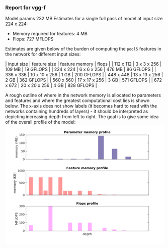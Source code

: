 ### Report for vgg-f
Model params 232 MB 
Estimates for a single full pass of model at input size 224 x 224: 

* Memory required for features: 4 MB 
* Flops: 727 MFLOPS 

Estimates are given below of the burden of computing the `pool5` features in the network for different input sizes: 

| input size | feature size | feature memory | flops | 
 | 112 x 112 | 3 x 3 x 256 | 109 MB | 19 GFLOPS |
 | 224 x 224 | 6 x 6 x 256 | 476 MB | 86 GFLOPS |
 | 336 x 336 | 10 x 10 x 256 | 1 GB | 200 GFLOPS |
 | 448 x 448 | 13 x 13 x 256 | 2 GB | 362 GFLOPS |
 | 560 x 560 | 17 x 17 x 256 | 3 GB | 571 GFLOPS |
 | 672 x 672 | 20 x 20 x 256 | 4 GB | 828 GFLOPS |

A rough outline of where in the network memory is allocated to parameters and features and where the greatest computational cost lies is shown below.  The x-axis does not show labels (it becomes hard to read with the networks containing hundreds of layers) - it should be interpreted as depicting increasing depth from left to right.  The goal is to give some idea of the overall profile of the model: 
![vgg-f profile](figs/vgg-f.png)
